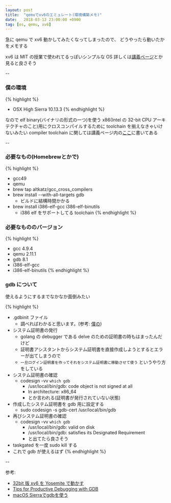 ```yaml
---
layout: post
title:  "qemuでxv6のエミュレート(環境構築メモ)"
date:   2018-03-12 23:00:00 +0900
tag: [os, qemu, xv6]
---
```


急に qemu で xv6 動かしてみたくなってしまったので、
どうやったら動いたかをメモする

xv6 は MIT の授業で使われてるっぽいシンプルな OS
詳しくは[講義ページ](https://pdos.csail.mit.edu/6.828/2017/xv6.html)とか見ると良さそう

--

### 僕の環境

{% highlight %}
- OSX High Sierra 10.13.3
{% endhighlight %}

なので elf binary(バイナリの形式の一つ)を使う x86(Intel の 32-bit CPU アーキテクチャのこと)用にクロスコンパイルするために
toolchain を揃えなきゃいけないみたい
compiler toolchain に関しては講義ページ内の[ここ](https://pdos.csail.mit.edu/6.828/2017/tools.html)に書いてある

--

### 必要なもの(Homebrewとかで)

{% highlight %}
- gcc49
- qemu
- brew tap altkatz/gcc_cross_compilers
- brew install --with-all-targets gdb
  - ビルドに結構時間かかる
- brew install i386-elf-gcc i386-elf-binutils
  - i386 elf をサポートしてる toolchain
{% endhighlight %}

### 必要なもののバージョン

{% highlight %}
- gcc 4.9.4
- qemu 2.11.1
- gdb 8.1
- i386-elf-gcc
- i386-elf-binutils
{% endhighlight %}

### gdb について

使えるようにするまでなかなか面倒みたい

{% highlight %}
- .gdbinit ファイル
  - 調べればわかると思います。(参考: [僕の](https://github.com/furuhama/dotfiles/blob/master/.gdbinit))
- システム証明書の発行
  - golang の debugger である delve のための証明書の時もはまったんだけど
  - 証明書アシスタントからシステム証明書を直接作成しようとするとエラーが出てしまうので
  - `一旦ログイン証明書を作ってそれをシステム証明書に移動させて使う` というやり方をしている
- システム証明書の確認
  - codesign -vv `which gdb`
    - /usr/local/bin/gdb: code object is not signed at all
    - In architecture: x86_64
    - とか言われる(証明書が発行されていない状態)
- 作成したシステム証明書を gdb 用に設定する
  - sudo codesign -s gdb-cert /usr/local/bin/gdb
- 再びシステム証明書の確認
  - codesign -vv `which gdb`
    - /usr/local/bin/gdb: valid on disk
    - /usr/local/bin/gdb: satisfies its Designated Requirement
    - と出てたら良さそう
- taskgated を一度 sudo kill する
- これで gdb が使えるはず
{% endhighlight %}

--

参考:

- [32bit 版 xv6 を Yosemite で動かす](https://attonblog.blogspot.jp/2015/04/32bit-xv6-yosemite.html)
- [Tips for Productive Debugging with GDB](https://metricpanda.com/tips-for-productive-debugging-with-gdb)
- [macOS Sierraでgdbを使う](https://qiita.com/kaityo256/items/d2f7ac7acc42cf2098b2)

